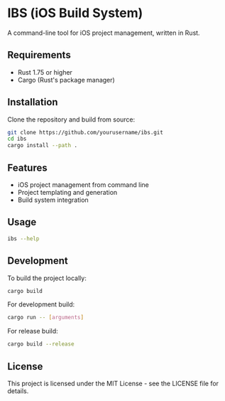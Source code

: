 # IBS (iOS Build System)

A command-line tool for iOS project management, written in Rust.

## Requirements

- Rust 1.75 or higher
- Cargo (Rust's package manager)

## Installation

Clone the repository and build from source:

```bash
git clone https://github.com/yourusername/ibs.git
cd ibs
cargo install --path .
```

## Features

- iOS project management from command line
- Project templating and generation
- Build system integration

## Usage

```bash
ibs --help
```

## Development

To build the project locally:

```bash
cargo build
```

For development build:
```bash
cargo run -- [arguments]
```

For release build:
```bash
cargo build --release
```

## License

This project is licensed under the MIT License - see the LICENSE file for details. 